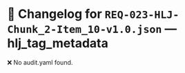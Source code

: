 # 📝 Changelog for `REQ-023-HLJ-Chunk_2-Item_10-v1.0.json` — **hlj_tag_metadata**

❌ No audit.yaml found.
